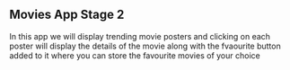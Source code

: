 ## Movies App Stage 2

In this app we will display trending movie posters and clicking on each poster will display the details of the 
movie along with the fvaourite button added to it where you can store the favourite movies of your choice
